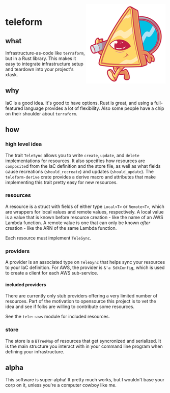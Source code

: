 <img src="https://raw.githubusercontent.com/maciejhirsz/logos/master/logos.svg?sanitize=true" alt="Logos logo" width="250" align="right">

# teleform

## what

Infrastructure-as-code like `terraform`, but in a Rust library. This makes
it easy to integrate infrastructure setup and teardown into your project's
xtask.

## why

IaC is a good idea. It's good to have options. Rust is great, and using a
full-featured language provides a lot of flexibility. Also some people
have a chip on their shoulder about `terraform`.

## how

### high level idea

The trait `TeleSync` allows you to write `create`, `update`, and `delete`
implementations for resources. It also specifies how resources are
`composite`d from the IaC definition and the store file, as well as what
fields cause recreations (`should_recreate`) and updates (`should_update`).
The `teleform-derive` crate provides a derive macro and attributes that
make implementing this trait pretty easy for new resources.

### resources

A resource is a struct with fields of either type `Local<T>` or `Remote<T>`,
which are wrappers for local values and remote values, respectively. A
local value is a value that is known before resource creation - like the
name of an AWS Lambda function. A remote value is one that can only be
known _after_ creation - like the ARN of the same Lambda function.

Each resource must implement `TeleSync`.

### providers

A provider is an associated type on `TeleSync` that helps sync your resources to
your IaC definition. For AWS, the provider is `&'a SdkConfig`, which is used to
create a client for each AWS sub-service.

#### included providers

There are currently only stub providers offering a very limited number of
resources. Part of the motivation to opensource this project is to vet the idea
and see if folks are willing to contribute some resources.

See the `tele::aws` module for included resources.

### store

The store is a `BTreeMap` of resources that get syncronized and serialized. It is
the main structure you interact with in your command line program when defining
your infrastructure.

## alpha

This software is super-alpha! It pretty much works, but I wouldn't base your corp
on it, unless you're a computer cowboy like me.
